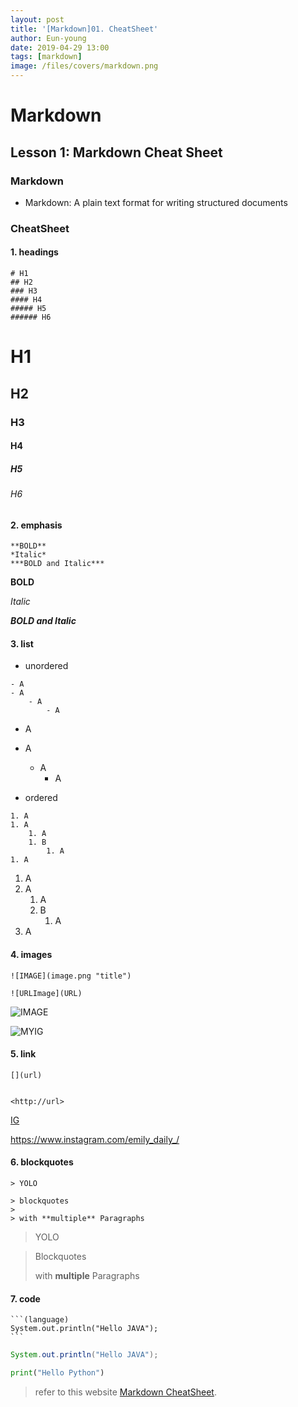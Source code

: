 ```yaml
---
layout: post
title: '[Markdown]01. CheatSheet'
author: Eun-young
date: 2019-04-29 13:00
tags: [markdown]
image: /files/covers/markdown.png
---
```

# Markdown 

## Lesson 1: Markdown Cheat Sheet

### **Markdown**
- Markdown: A plain text format for writing structured documents

### **CheatSheet**

#### 1. headings
 
```
# H1
## H2
### H3
#### H4
##### H5
###### H6
```
# H1
## H2
### H3
#### H4
##### H5
###### H6

#### 2. emphasis
 
```
**BOLD**
*Italic*
***BOLD and Italic***
```
**BOLD** 

*Italic*

***BOLD and Italic***

#### 3. list

 - unordered 
 
```
- A
- A
	- A
		- A
```
- A
- A
	- A
		- A
		
 - ordered 
 
```
1. A
1. A
	1. A
	1. B
		1. A
1. A
```
1. A
1. A
	1. A
	1. B
		1. A
1. A

#### 4. images

```
![IMAGE](image.png "title")
 
![URLImage](URL)
```
![IMAGE](../files/authors/Eun-young.jpg "my")
 
![MYIG](https://scontent-icn1-1.cdninstagram.com/vp/7de1ac7385c82f8db5dfc71e52c6b74a/5D6AB98B/t51.2885-15/e15/11111259_1639308979626133_1734319377_n.jpg?_nc_ht=scontent-icn1-1.cdninstagram.com)

#### 5. link

```
[](url) 


<http://url> 
```
[IG](https://www.instagram.com/emily_daily_/ "my instagram")

<https://www.instagram.com/emily_daily_/> 

#### 6. blockquotes

```
> YOLO

> blockquotes
>
> with **multiple** Paragraphs
```

> YOLO

> Blockquotes
>
> with **multiple** Paragraphs

#### 7. code

	```(language)
	System.out.println("Hello JAVA");
	```

```java
System.out.println("Hello JAVA");
```

```python
print("Hello Python")
```


> refer to this website [Markdown CheatSheet](https://www.markdownguide.org/cheat-sheet/).

